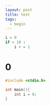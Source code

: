 ```yaml
---
layout: post
title: test
tags:
  - begin
---
```

```python
i = 0
if < 10 :
    i + = 1
```
# 0

```c
#include <stdio.h>

int main(){
    int i = 0;
}
```